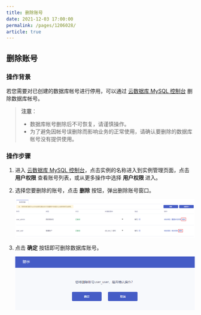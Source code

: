 ```yaml
---
title: 删除账号
date: 2021-12-03 17:00:00
permalink: /pages/1206028/
article: true
---
```


## 删除账号

### 操作背景

若您需要对已创建的数据库帐号进行停用，可以通过 [云数据库 MySQL 控制台](https://console.capitalonline.net/dbinstances) 删除数据库帐号。

> **注意**：
>
> - 数据库帐号删除后不可恢复，请谨慎操作。
> - 为了避免因帐号误删除而影响业务的正常使用，请确认要删除的数据库帐号没有提供使用。
>

### 操作步骤

1. 进入 [云数据库 MySQL 控制台](https://console.capitalonline.net/dbinstances)，点击实例的名称进入到实例管理页面，点击 **用户权限** 查看账号列表，或从更多操作中选择 **用户权限** 进入。

2. 选择您要删除的账号，点击 **删除** 按钮，弹出删除账号窗口。

   ![deleteusr_console](./../../pic/deleteusr_console.png)

3. 点击 **确定** 按钮即可删除数据库账号。

   ![deleteusr_console](./../../pic/deleteusr_popup.png)

